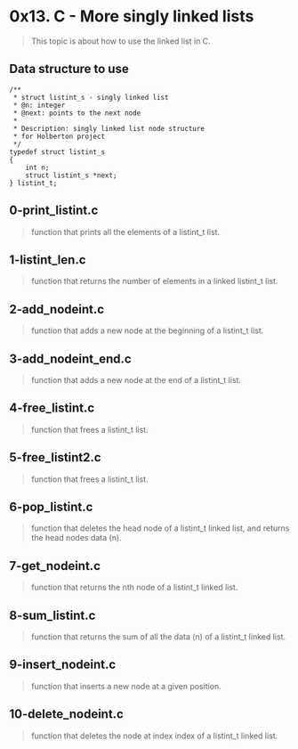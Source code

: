 # 0x13. C - More singly linked lists
> This topic is about how to use the linked list in C.

## Data structure to use

```
/**
 * struct listint_s - singly linked list
 * @n: integer
 * @next: points to the next node
 *
 * Description: singly linked list node structure
 * for Holberton project
 */
typedef struct listint_s
{
    int n;
    struct listint_s *next;
} listint_t;
```

## 0-print_listint.c
> function that prints all the elements of a listint_t list.

## 1-listint_len.c
> function that returns the number of elements in a linked listint_t list.

## 2-add_nodeint.c
> function that adds a new node at the beginning of a listint_t list.

## 3-add_nodeint_end.c
> function that adds a new node at the end of a listint_t list.

## 4-free_listint.c
> function that frees a listint_t list.

## 5-free_listint2.c
> function that frees a listint_t list.

## 6-pop_listint.c
> function that deletes the head node of a listint_t linked list, and returns the head nodes data (n).

## 7-get_nodeint.c
> function that returns the nth node of a listint_t linked list.

## 8-sum_listint.c
> function that returns the sum of all the data (n) of a listint_t linked list.

## 9-insert_nodeint.c
> function that inserts a new node at a given position.

## 10-delete_nodeint.c
> function that deletes the node at index index of a listint_t linked list.
